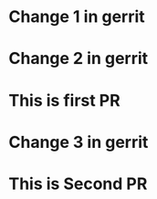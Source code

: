# Change 1 in gerrit  
# Change 2 in gerrit  
# This is first PR
# Change 3 in gerrit  
# This is Second PR

